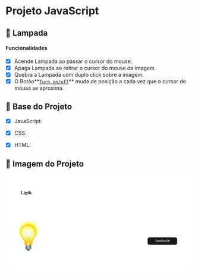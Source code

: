 # Projeto JavaScript

## 🚀 Lampada

#### Funcionalidades

- [X] Acende Lampada ao passar o cursor do mouse.
- [X] Apaga Lampada ao retirar o cursor do mouse da imagem.
- [X] Quebra a Lampada com duplo click sobre a imagem.
- [X] O Botão**[`Turn on/off`]()** muda de posição a cada vez que o cursor do mousa se aproxima.

## **🚀 Base do Projeto**

* [X] JavaScript.
* [X] CSS.
* [X] HTML.



## **🚀 Imagem do Projeto**

[![1695066237763](image/README/1695066237763.png)](img\project.png)
